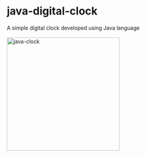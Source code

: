 # java-digital-clock
A simple digital clock developed using Java language
</br>
</br>
<img src="https://i.ibb.co/hCgYBdh/java-clock.png" alt="java-clock" width='300' border="0">
